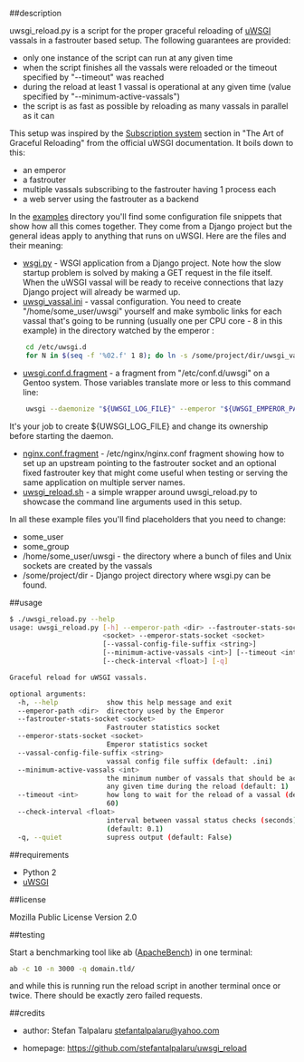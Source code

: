 ##description

uwsgi_reload.py is a script for the proper graceful reloading of [uWSGI][1]
vassals in a fastrouter based setup. The following guarantees are provided:
- only one instance of the script can run at any given time
- when the script finishes all the vassals were reloaded or the timeout
  specified by "--timeout" was reached
- during the reload at least 1 vassal is operational at any given time (value
  specified by "--minimum-active-vassals")
- the script is as fast as possible by reloading as many vassals in parallel as
  it can

This setup was inspired by the [Subscription system][2] section in "The Art of
Graceful Reloading" from the official uWSGI documentation. It boils down to this:
- an emperor
- a fastrouter
- multiple vassals subscribing to the fastrouter having 1 process each
- a web server using the fastrouter as a backend

In the [examples][3] directory you'll find some configuration file snippets
that show how all this comes together. They come from a Django project but the
general ideas apply to anything that runs on uWSGI. Here are the files and
their meaning:
- [wsgi.py][4] - WSGI application from a Django project. Note how the slow
  startup problem is solved by making a GET request in the file itself. When
  the uWSGI vassal will be ready to receive connections that lazy Django project will
  already be warmed up.
- [uwsgi_vassal.ini][5] - vassal configuration. You need to create
  "/home/some_user/uwsgi" yourself and make symbolic links for each vassal
  that's going to be running (usually one per CPU core - 8 in this example) in
  the directory watched by the emperor :
```sh
    cd /etc/uwsgi.d
    for N in $(seq -f '%02.f' 1 8); do ln -s /some/project/dir/uwsgi_vassal.ini "uwsgi_vassal_${N}.ini"; done
```
- [uwsgi.conf.d.fragment][6] - a fragment from "/etc/conf.d/uwsgi" on a Gentoo system.
  Those variables translate more or less to this command line:
```sh
    uwsgi --daemonize "${UWSGI_LOG_FILE}" --emperor "${UWSGI_EMPEROR_PATH}" ${UWSGI_EXTRA_OPTIONS}
```
  It's your job to create ${UWSGI_LOG_FILE} and change its ownership before starting the daemon.
- [nginx.conf.fragment][7] - /etc/nginx/nginx.conf fragment showing how to set
  up an upstream pointing to the fastrouter socket and an optional fixed
  fastrouter key that might come useful when testing or serving the same
  application on multiple server names.
- [uwsgi_reload.sh][8] - a simple wrapper around uwsgi_reload.py to showcase
  the command line arguments used in this setup.

In all these example files you'll find placeholders that you need to change:
- some_user
- some_group
- /home/some_user/uwsgi - the directory where a bunch of files and Unix sockets are created by the vassals
- /some/project/dir - Django project directory where wsgi.py can be found.

##usage

```sh
$ ./uwsgi_reload.py --help
usage: uwsgi_reload.py [-h] --emperor-path <dir> --fastrouter-stats-socket
                       <socket> --emperor-stats-socket <socket>
                       [--vassal-config-file-suffix <string>]
                       [--minimum-active-vassals <int>] [--timeout <int>]
                       [--check-interval <float>] [-q]

Graceful reload for uWSGI vassals.

optional arguments:
  -h, --help            show this help message and exit
  --emperor-path <dir>  directory used by the Emperor
  --fastrouter-stats-socket <socket>
                        Fastrouter statistics socket
  --emperor-stats-socket <socket>
                        Emperor statistics socket
  --vassal-config-file-suffix <string>
                        vassal config file suffix (default: .ini)
  --minimum-active-vassals <int>
                        the minimum number of vassals that should be active at
                        any given time during the reload (default: 1)
  --timeout <int>       how long to wait for the reload of a vassal (default:
                        60)
  --check-interval <float>
                        interval between vassal status checks (seconds)
                        (default: 0.1)
  -q, --quiet           supress output (default: False)
```

##requirements

- Python 2
- [uWSGI][1]

##license

Mozilla Public License Version 2.0

##testing

Start a benchmarking tool like ab ([ApacheBench][9]) in one terminal:
```sh
ab -c 10 -n 3000 -q domain.tld/
```
and while this is running run the reload script in another terminal once or
twice. There should be exactly zero failed requests.

##credits

- author: Stefan Talpalaru <stefantalpalaru@yahoo.com>

- homepage: https://github.com/stefantalpalaru/uwsgi_reload


[1]: http://projects.unbit.it/uwsgi/
[2]: http://uwsgi-docs.readthedocs.org/en/latest/articles/TheArtOfGracefulReloading.html#subscription-system
[3]: examples
[4]: examples/wsgi.py
[5]: examples/uwsgi_vassal.ini
[6]: examples/uwsgi.conf.d.fragment
[7]: examples/nginx.conf.fragment
[8]: examples/uwsgi_reload.sh
[9]: https://en.wikipedia.org/wiki/ApacheBench

